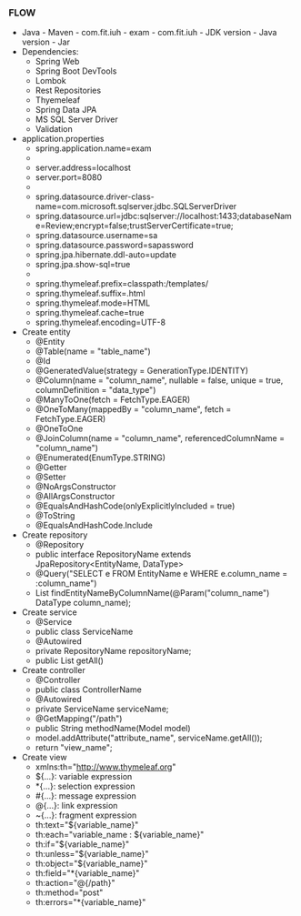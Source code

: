 ### FLOW
- Java - Maven - com.fit.iuh - exam - com.fit.iuh - JDK version - Java version - Jar
- Dependencies:
    - Spring Web
    - Spring Boot DevTools
    - Lombok
    - Rest Repositories
    - Thyemeleaf
    - Spring Data JPA
    - MS SQL Server Driver
    - Validation
- application.properties
    - spring.application.name=exam
    - 
    - server.address=localhost
    - server.port=8080
    - 
    - spring.datasource.driver-class-name=com.microsoft.sqlserver.jdbc.SQLServerDriver
    - spring.datasource.url=jdbc:sqlserver://localhost:1433;databaseName=Review;encrypt=false;trustServerCertificate=true;
    - spring.datasource.username=sa
    - spring.datasource.password=sapassword
    - spring.jpa.hibernate.ddl-auto=update
    - spring.jpa.show-sql=true
    - 
    - spring.thymeleaf.prefix=classpath:/templates/
    - spring.thymeleaf.suffix=.html
    - spring.thymeleaf.mode=HTML
    - spring.thymeleaf.cache=true
    - spring.thymeleaf.encoding=UTF-8
- Create entity
    - @Entity
    - @Table(name = "table_name")
    - @Id
    - @GeneratedValue(strategy = GenerationType.IDENTITY)
    - @Column(name = "column_name", nullable = false, unique = true, columnDefinition = "data_type")
    - @ManyToOne(fetch = FetchType.EAGER)
    - @OneToMany(mappedBy = "column_name", fetch = FetchType.EAGER)
    - @OneToOne
    - @JoinColumn(name = "column_name", referencedColumnName = "column_name")
    - @Enumerated(EnumType.STRING)
    - @Getter
    - @Setter
    - @NoArgsConstructor
    - @AllArgsConstructor
    - @EqualsAndHashCode(onlyExplicitlyIncluded = true)
    - @ToString
    - @EqualsAndHashCode.Include
- Create repository
    - @Repository
    - public interface RepositoryName extends JpaRepository<EntityName, DataType>
    - @Query("SELECT e FROM EntityName e WHERE e.column_name = :column_name")
    - List<EntityName> findEntityNameByColumnName(@Param("column_name") DataType column_name);
- Create service
    - @Service
    - public class ServiceName
    - @Autowired
    - private RepositoryName repositoryName;
    - public List<EntityName> getAll()
- Create controller
    - @Controller
    - public class ControllerName
    - @Autowired
    - private ServiceName serviceName;
    - @GetMapping("/path")
    - public String methodName(Model model)
    - model.addAttribute("attribute_name", serviceName.getAll());
    - return "view_name";
- Create view
    - xmlns:th="http://www.thymeleaf.org"
    - ${...}: variable expression
    - *{...}: selection expression
    - #{...}: message expression
    - @{...}: link expression
    - ~{...}: fragment expression
    - th:text="${variable_name}"
    - th:each="variable_name : ${variable_name}"
    - th:if="${variable_name}"
    - th:unless="${variable_name}"
    - th:object="${variable_name}"
    - th:field="*{variable_name}"
    - th:action="@{/path}"
    - th:method="post"
    - th:errors="*{variable_name}"
    